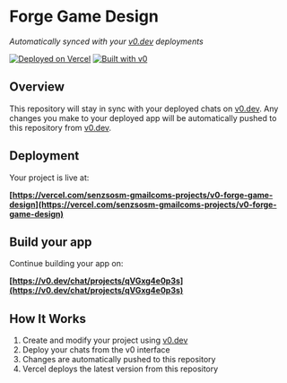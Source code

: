 # Forge Game Design

*Automatically synced with your [v0.dev](https://v0.dev) deployments*

[![Deployed on Vercel](https://img.shields.io/badge/Deployed%20on-Vercel-black?style=for-the-badge&logo=vercel)](https://vercel.com/senzsosm-gmailcoms-projects/v0-forge-game-design)
[![Built with v0](https://img.shields.io/badge/Built%20with-v0.dev-black?style=for-the-badge)](https://v0.dev/chat/projects/qVGxg4e0p3s)

## Overview

This repository will stay in sync with your deployed chats on [v0.dev](https://v0.dev).
Any changes you make to your deployed app will be automatically pushed to this repository from [v0.dev](https://v0.dev).

## Deployment

Your project is live at:

**[https://vercel.com/senzsosm-gmailcoms-projects/v0-forge-game-design](https://vercel.com/senzsosm-gmailcoms-projects/v0-forge-game-design)**

## Build your app

Continue building your app on:

**[https://v0.dev/chat/projects/qVGxg4e0p3s](https://v0.dev/chat/projects/qVGxg4e0p3s)**

## How It Works

1. Create and modify your project using [v0.dev](https://v0.dev)
2. Deploy your chats from the v0 interface
3. Changes are automatically pushed to this repository
4. Vercel deploys the latest version from this repository